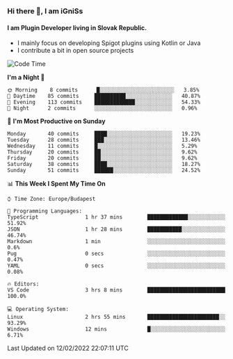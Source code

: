 ### Hi there 👋, I am iGniSs

#### I am Plugin Developer living in Slovak Republic.
- I mainly focus on developing Spigot plugins using Kotlin or Java
- I contribute a bit in open source projects

<!--START_SECTION:waka-->
![Code Time](http://img.shields.io/badge/Code%20Time-777%20hrs%2046%20mins-blue)

**I'm a Night 🦉** 

```text
🌞 Morning    8 commits      █░░░░░░░░░░░░░░░░░░░░░░░░   3.85% 
🌆 Daytime    85 commits     ██████████░░░░░░░░░░░░░░░   40.87% 
🌃 Evening    113 commits    █████████████░░░░░░░░░░░░   54.33% 
🌙 Night      2 commits      ░░░░░░░░░░░░░░░░░░░░░░░░░   0.96%

```
📅 **I'm Most Productive on Sunday** 

```text
Monday       40 commits     ████░░░░░░░░░░░░░░░░░░░░░   19.23% 
Tuesday      28 commits     ███░░░░░░░░░░░░░░░░░░░░░░   13.46% 
Wednesday    11 commits     █░░░░░░░░░░░░░░░░░░░░░░░░   5.29% 
Thursday     20 commits     ██░░░░░░░░░░░░░░░░░░░░░░░   9.62% 
Friday       20 commits     ██░░░░░░░░░░░░░░░░░░░░░░░   9.62% 
Saturday     38 commits     ████░░░░░░░░░░░░░░░░░░░░░   18.27% 
Sunday       51 commits     ██████░░░░░░░░░░░░░░░░░░░   24.52%

```


📊 **This Week I Spent My Time On** 

```text
⌚︎ Time Zone: Europe/Budapest

💬 Programming Languages: 
TypeScript               1 hr 37 mins        █████████████░░░░░░░░░░░░   51.92% 
JSON                     1 hr 28 mins        ███████████░░░░░░░░░░░░░░   46.74% 
Markdown                 1 min               ░░░░░░░░░░░░░░░░░░░░░░░░░   0.6% 
Pug                      0 secs              ░░░░░░░░░░░░░░░░░░░░░░░░░   0.47% 
YAML                     0 secs              ░░░░░░░░░░░░░░░░░░░░░░░░░   0.08%

🔥 Editors: 
VS Code                  3 hrs 8 mins        █████████████████████████   100.0%

💻 Operating System: 
Linux                    2 hrs 55 mins       ███████████████████████░░   93.29% 
Windows                  12 mins             █░░░░░░░░░░░░░░░░░░░░░░░░   6.71%

```


 Last Updated on 12/02/2022 22:07:11 UTC
<!--END_SECTION:waka-->